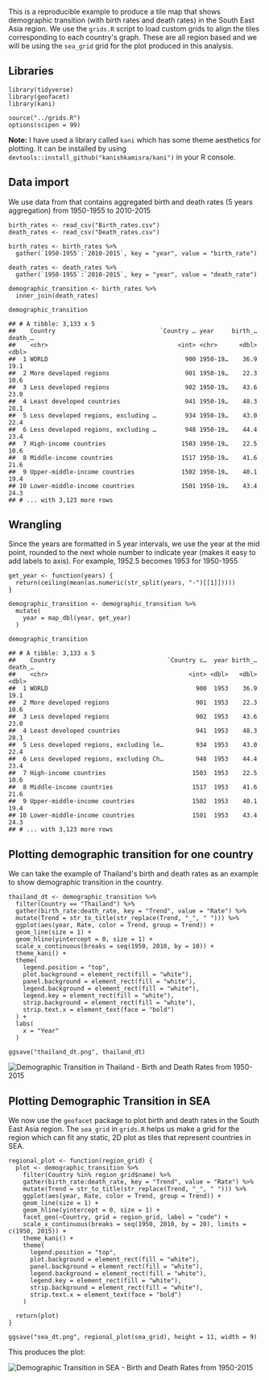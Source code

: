 This is a reproducible example to produce a tile map that shows
demographic transition (with birth rates and death rates) in the South
East Asia region. We use the `grids.R` script to load custom grids to
align the tiles corresponding to each country's graph. These are all
region based and we will be using the `sea_grid` grid for the plot
produced in this analysis.

Libraries
---------

    library(tidyverse)
    library(geofacet)
    library(kani)

    source("../grids.R")
    options(scipen = 99)

**Note:** I have used a library called `kani` which has some theme
aesthetics for plotting. It can be installed by using
`devtools::install_github("kanishkamisra/kani")` in your R console.

Data import
-----------

We use data from <blank> that contains aggregated birth and death rates
(5 years aggregation) from 1950-1955 to 2010-2015

    birth_rates <- read_csv("Birth_rates.csv")
    death_rates <- read_csv("Death_rates.csv")

    birth_rates <- birth_rates %>%
      gather(`1950-1955`:`2010-2015`, key = "year", value = "birth_rate")

    death_rates <- death_rates %>%
      gather(`1950-1955`:`2010-2015`, key = "year", value = "death_rate")

    demographic_transition <- birth_rates %>%
      inner_join(death_rates)

    demographic_transition

    ## # A tibble: 3,133 x 5
    ##    Country                             `Country … year     birth_… death_…
    ##    <chr>                                    <int> <chr>      <dbl>   <dbl>
    ##  1 WORLD                                      900 1950-19…    36.9    19.1
    ##  2 More developed regions                     901 1950-19…    22.3    10.6
    ##  3 Less developed regions                     902 1950-19…    43.6    23.0
    ##  4 Least developed countries                  941 1950-19…    48.3    28.1
    ##  5 Less developed regions, excluding …        934 1950-19…    43.0    22.4
    ##  6 Less developed regions, excluding …        948 1950-19…    44.4    23.4
    ##  7 High-income countries                     1503 1950-19…    22.5    10.6
    ##  8 Middle-income countries                   1517 1950-19…    41.6    21.6
    ##  9 Upper-middle-income countries             1502 1950-19…    40.1    19.4
    ## 10 Lower-middle-income countries             1501 1950-19…    43.4    24.3
    ## # ... with 3,123 more rows

Wrangling
---------

Since the years are formatted in 5 year intervals, we use the year at
the mid point, rounded to the next whole number to indicate year (makes
it easy to add labels to axis). For example, 1952.5 becomes 1953 for
1950-1955

    get_year <- function(years) {
      return(ceiling(mean(as.numeric(str_split(years, "-")[[1]]))))
    }

    demographic_transition <- demographic_transition %>%
      mutate(
        year = map_dbl(year, get_year)
      )

    demographic_transition

    ## # A tibble: 3,133 x 5
    ##    Country                               `Country c…  year birth_… death_…
    ##    <chr>                                       <int> <dbl>   <dbl>   <dbl>
    ##  1 WORLD                                         900  1953    36.9    19.1
    ##  2 More developed regions                        901  1953    22.3    10.6
    ##  3 Less developed regions                        902  1953    43.6    23.0
    ##  4 Least developed countries                     941  1953    48.3    28.1
    ##  5 Less developed regions, excluding le…         934  1953    43.0    22.4
    ##  6 Less developed regions, excluding Ch…         948  1953    44.4    23.4
    ##  7 High-income countries                        1503  1953    22.5    10.6
    ##  8 Middle-income countries                      1517  1953    41.6    21.6
    ##  9 Upper-middle-income countries                1502  1953    40.1    19.4
    ## 10 Lower-middle-income countries                1501  1953    43.4    24.3
    ## # ... with 3,123 more rows

Plotting demographic transition for one country
-----------------------------------------------

We can take the example of Thailand's birth and death rates as an
example to show demographic transition in the country.

    thailand_dt <- demographic_transition %>%
      filter(Country == "Thailand") %>%
      gather(birth_rate:death_rate, key = "Trend", value = "Rate") %>%
      mutate(Trend = str_to_title(str_replace(Trend, "_", " "))) %>%
      ggplot(aes(year, Rate, color = Trend, group = Trend)) +
      geom_line(size = 1) + 
      geom_hline(yintercept = 0, size = 1) +
      scale_x_continuous(breaks = seq(1950, 2010, by = 10)) + 
      theme_kani() + 
      theme(
        legend.position = "top",
        plot.background = element_rect(fill = "white"),
        panel.background = element_rect(fill = "white"),
        legend.background = element_rect(fill = "white"),
        legend.key = element_rect(fill = "white"),
        strip.background = element_rect(fill = "white"),
        strip.text.x = element_text(face = "bold")
      ) + 
      labs(
        x = "Year"
      )

    ggsave("thailand_dt.png", thailand_dt)

![Demographic Transition in Thailand - Birth and Death Rates from
1950-2015](thailand_dt.png)

Plotting Demographic Transition in SEA
--------------------------------------

We now use the `geofacet` package to plot birth and death rates in the
South East Asia region. The `sea_grid` in `grids.R` helps us make a grid
for the region which can fit any static, 2D plot as tiles that represent
countries in SEA.

    regional_plot <- function(region_grid) {
      plot <- demographic_transition %>%
        filter(Country %in% region_grid$name) %>%
        gather(birth_rate:death_rate, key = "Trend", value = "Rate") %>%
        mutate(Trend = str_to_title(str_replace(Trend, "_", " "))) %>%
        ggplot(aes(year, Rate, color = Trend, group = Trend)) +
        geom_line(size = 1) + 
        geom_hline(yintercept = 0, size = 1) +
        facet_geo(~Country, grid = region_grid, label = "code") +
        scale_x_continuous(breaks = seq(1950, 2010, by = 20), limits = c(1950, 2015)) + 
        theme_kani() + 
        theme(
          legend.position = "top",
          plot.background = element_rect(fill = "white"),
          panel.background = element_rect(fill = "white"),
          legend.background = element_rect(fill = "white"),
          legend.key = element_rect(fill = "white"),
          strip.background = element_rect(fill = "white"),
          strip.text.x = element_text(face = "bold")
        )
      
      return(plot)
    }

    ggsave("sea_dt.png", regional_plot(sea_grid), height = 11, width = 9)

This produces the plot:

![Demographic Transition in SEA - Birth and Death Rates from
1950-2015](sea_dt.png)
